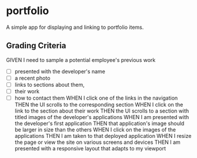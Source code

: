 # portfolio
A simple app for displaying and linking to portfolio items.


## Grading Criteria 

GIVEN I need to sample a potential employee's previous work
- [ ] presented with the developer's name
- [ ] a recent photo
- [ ] links to sections about them, 
- [ ] their work
- [ ] how to contact them
WHEN I click one of the links in the navigation
THEN the UI scrolls to the corresponding section
WHEN I click on the link to the section about their work
THEN the UI scrolls to a section with titled images of the developer's applications
WHEN I am presented with the developer's first application
THEN that application's image should be larger in size than the others
WHEN I click on the images of the applications
THEN I am taken to that deployed application
WHEN I resize the page or view the site on various screens and devices
THEN I am presented with a responsive layout that adapts to my viewport
